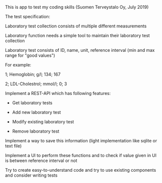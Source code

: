This is app to test my coding skills (Suomen Terveystalo Oy, July 2019)

The test specification: 



Laboratory test collection consists of multiple different measurements

Laboratory function needs a simple tool to maintain their laboratory test collection

Laboratory test consists of ID, name, unit, reference interval (min and max range for "good values")

For example:

1; Hemoglobin; g/l; 134; 167

2; LDL-Cholestrol; mmol/l; 0; 3

 

Implement a REST-API which has following features:

* Get laboratory tests

* Add new laboratory test

* Modify existing laboratory test

* Remove laboratory test

 

Implement a way to save this information (light implementation like sqlite or text file)

Implement a UI to perform these functions and to check if value given in UI is between reference interval or not

 

Try to create easy-to-understand code and try to use existing components and consider writing tests